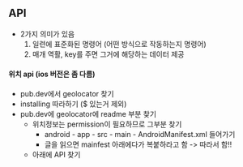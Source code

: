 ## API
* 2가지 의미가 있음
  1. 일련에 표준화된 명령어 (어떤 방식으로 작동하는지 명령어)
  2. 매개 역활, key를 주면 그거에 해당하는 데이터 제공
  
  
#### 위치 api (ios 버전은 좀 다름)
* pub.dev에서 geolocator 찾기
* installing 따라하기 ($ 있는거 제외)
* pub.dev에 geolocator에 readme 부분 찾기
  * 위치정보는 permission이 필요하므로 그부분 찾기
    * android - app - src - main - AndroidManifest.xml 들어가기
    * 글을 읽으면 mainfest 아래에다가 복붙하라고 함 -> 따라서 함!! 
  * 아래에 API 찾기

